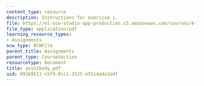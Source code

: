 ```yaml
---
content_type: resource
description: Instructions for exercise 1.
file: https://ol-ocw-studio-app-production.s3.amazonaws.com/courses/4-104-architectural-design-intentions-spring-2004/091b9511c5f90cc13525e5514ada1edf_assn1body.pdf
file_type: application/pdf
learning_resource_types:
- Assignments
ocw_type: OCWFile
parent_title: Assignments
parent_type: CourseSection
resourcetype: Document
title: assn1body.pdf
uid: 091b9511-c5f9-0cc1-3525-e5514ada1edf
---
```

